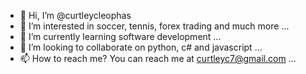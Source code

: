 - 👋 Hi, I’m @curtleycleophas
- 👀 I’m interested in soccer, tennis, forex trading and much more ...
- 🌱 I’m currently learning software development ... 
- 💞️ I’m looking to collaborate on python, c# and javascript ...
- 📫 How to reach me? You can reach me at curtleyc7@gmail.com ...

<!---
curtleycleophas/curtleycleophas is a ✨ special ✨ repository because its `README.md` (this file) appears on your GitHub profile.
You can click the Preview link to take a look at your changes.
--->
